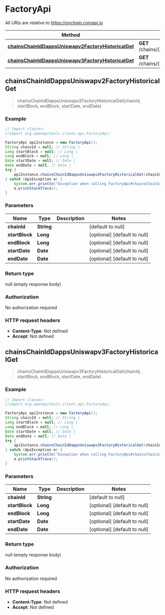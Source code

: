 # FactoryApi

All URIs are relative to *https://onchain.coinapi.io*

Method | HTTP request | Description
------------- | ------------- | -------------
[**chainsChainIdDappsUniswapv2FactoryHistoricalGet**](FactoryApi.md#chainsChainIdDappsUniswapv2FactoryHistoricalGet) | **GET** /chains/{chain_id}/dapps/uniswapv2/factory/historical | 
[**chainsChainIdDappsUniswapv3FactoryHistoricalGet**](FactoryApi.md#chainsChainIdDappsUniswapv3FactoryHistoricalGet) | **GET** /chains/{chain_id}/dapps/uniswapv3/factory/historical | 



## chainsChainIdDappsUniswapv2FactoryHistoricalGet

> chainsChainIdDappsUniswapv2FactoryHistoricalGet(chainId, startBlock, endBlock, startDate, endDate)



### Example

```java
// Import classes:
//import org.openapitools.client.api.FactoryApi;

FactoryApi apiInstance = new FactoryApi();
String chainId = null; // String | 
Long startBlock = null; // Long | 
Long endBlock = null; // Long | 
Date startDate = null; // Date | 
Date endDate = null; // Date | 
try {
    apiInstance.chainsChainIdDappsUniswapv2FactoryHistoricalGet(chainId, startBlock, endBlock, startDate, endDate);
} catch (ApiException e) {
    System.err.println("Exception when calling FactoryApi#chainsChainIdDappsUniswapv2FactoryHistoricalGet");
    e.printStackTrace();
}
```

### Parameters


Name | Type | Description  | Notes
------------- | ------------- | ------------- | -------------
 **chainId** | **String**|  | [default to null]
 **startBlock** | **Long**|  | [optional] [default to null]
 **endBlock** | **Long**|  | [optional] [default to null]
 **startDate** | **Date**|  | [optional] [default to null]
 **endDate** | **Date**|  | [optional] [default to null]

### Return type

null (empty response body)

### Authorization

No authorization required

### HTTP request headers

- **Content-Type**: Not defined
- **Accept**: Not defined


## chainsChainIdDappsUniswapv3FactoryHistoricalGet

> chainsChainIdDappsUniswapv3FactoryHistoricalGet(chainId, startBlock, endBlock, startDate, endDate)



### Example

```java
// Import classes:
//import org.openapitools.client.api.FactoryApi;

FactoryApi apiInstance = new FactoryApi();
String chainId = null; // String | 
Long startBlock = null; // Long | 
Long endBlock = null; // Long | 
Date startDate = null; // Date | 
Date endDate = null; // Date | 
try {
    apiInstance.chainsChainIdDappsUniswapv3FactoryHistoricalGet(chainId, startBlock, endBlock, startDate, endDate);
} catch (ApiException e) {
    System.err.println("Exception when calling FactoryApi#chainsChainIdDappsUniswapv3FactoryHistoricalGet");
    e.printStackTrace();
}
```

### Parameters


Name | Type | Description  | Notes
------------- | ------------- | ------------- | -------------
 **chainId** | **String**|  | [default to null]
 **startBlock** | **Long**|  | [optional] [default to null]
 **endBlock** | **Long**|  | [optional] [default to null]
 **startDate** | **Date**|  | [optional] [default to null]
 **endDate** | **Date**|  | [optional] [default to null]

### Return type

null (empty response body)

### Authorization

No authorization required

### HTTP request headers

- **Content-Type**: Not defined
- **Accept**: Not defined

